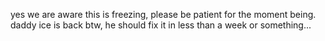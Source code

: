yes we are aware this is freezing, please be patient for the moment being. 
daddy ice is back btw, he should fix it in less than a week or something...
